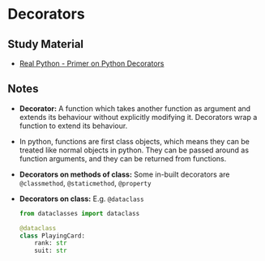 # Decorators

## Study Material 

- [Real Python - Primer on Python Decorators](https://realpython.com/primer-on-python-decorators/)

## Notes

- **Decorator:** A function which takes another function as argument and extends its behaviour without explicitly modifying it. Decorators wrap a function to extend its behaviour.
- In python, functions are first class objects, which means they can be treated like normal objects in python. They can be passed around as function arguments, and they can be returned from functions.
- **Decorators on methods of class:** Some in-built decorators are `@classmethod`, `@staticmethod`, `@property`
- **Decorators on class:** E.g. `@dataclass`

    ```python
    from dataclasses import dataclass

    @dataclass
    class PlayingCard:
        rank: str
        suit: str
    ```


